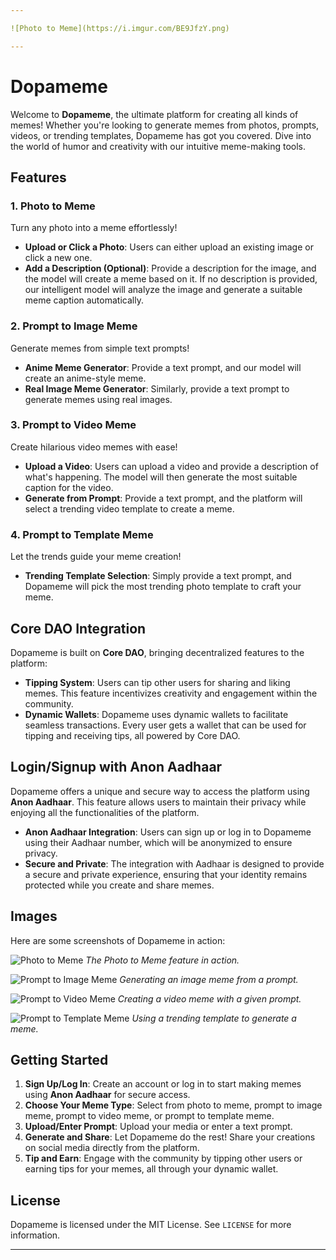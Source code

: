 ```yaml
---

![Photo to Meme](https://i.imgur.com/BE9JfzY.png)

---
```


# Dopameme

Welcome to **Dopameme**, the ultimate platform for creating all kinds of memes! Whether you're looking to generate memes from photos, prompts, videos, or trending templates, Dopameme has got you covered. Dive into the world of humor and creativity with our intuitive meme-making tools.

## Features

### 1. Photo to Meme
Turn any photo into a meme effortlessly!
- **Upload or Click a Photo**: Users can either upload an existing image or click a new one.
- **Add a Description (Optional)**: Provide a description for the image, and the model will create a meme based on it. If no description is provided, our intelligent model will analyze the image and generate a suitable meme caption automatically.

### 2. Prompt to Image Meme
Generate memes from simple text prompts!
- **Anime Meme Generator**: Provide a text prompt, and our model will create an anime-style meme.
- **Real Image Meme Generator**: Similarly, provide a text prompt to generate memes using real images.

### 3. Prompt to Video Meme
Create hilarious video memes with ease!
- **Upload a Video**: Users can upload a video and provide a description of what's happening. The model will then generate the most suitable caption for the video.
- **Generate from Prompt**: Provide a text prompt, and the platform will select a trending video template to create a meme.

### 4. Prompt to Template Meme
Let the trends guide your meme creation!
- **Trending Template Selection**: Simply provide a text prompt, and Dopameme will pick the most trending photo template to craft your meme.

## Core DAO Integration

Dopameme is built on **Core DAO**, bringing decentralized features to the platform:

- **Tipping System**: Users can tip other users for sharing and liking memes. This feature incentivizes creativity and engagement within the community.
- **Dynamic Wallets**: Dopameme uses dynamic wallets to facilitate seamless transactions. Every user gets a wallet that can be used for tipping and receiving tips, all powered by Core DAO.

## Login/Signup with Anon Aadhaar

Dopameme offers a unique and secure way to access the platform using **Anon Aadhaar**. This feature allows users to maintain their privacy while enjoying all the functionalities of the platform.

- **Anon Aadhaar Integration**: Users can sign up or log in to Dopameme using their Aadhaar number, which will be anonymized to ensure privacy.
- **Secure and Private**: The integration with Aadhaar is designed to provide a secure and private experience, ensuring that your identity remains protected while you create and share memes.

## Images

Here are some screenshots of Dopameme in action:

![Photo to Meme](https://i.imgur.com/Od25Pft.jpeg)
*The Photo to Meme feature in action.*

![Prompt to Image Meme](https://shreyashsingh.publit.io/file/output-0M.jpg)
*Generating an image meme from a prompt.*

![Prompt to Video Meme](https://i.imgur.com/7jOTSED.gif)
*Creating a video meme with a given prompt.*

![Prompt to Template Meme](https://shreyashsingh.publit.io/file/output-3c.jpg)
*Using a trending template to generate a meme.*

## Getting Started

1. **Sign Up/Log In**: Create an account or log in to start making memes using **Anon Aadhaar** for secure access.
2. **Choose Your Meme Type**: Select from photo to meme, prompt to image meme, prompt to video meme, or prompt to template meme.
3. **Upload/Enter Prompt**: Upload your media or enter a text prompt.
4. **Generate and Share**: Let Dopameme do the rest! Share your creations on social media directly from the platform.
5. **Tip and Earn**: Engage with the community by tipping other users or earning tips for your memes, all through your dynamic wallet.

## License
Dopameme is licensed under the MIT License. See `LICENSE` for more information.

---
